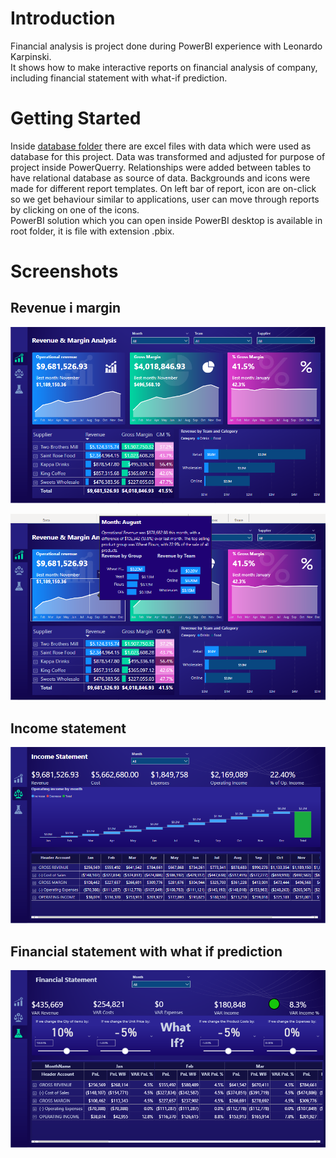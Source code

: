 # Introduction
Financial analysis is project done during PowerBI experience with Leonardo Karpinski.  
It shows how to make interactive reports on financial analysis of company, including financial statement with what-if prediction.  
  
# Getting Started
Inside [database folder](/Database) there are excel files with data which were used as database for this project. Data was transformed and adjusted for purpose of project inside PowerQuerry. Relationships were added between tables to have relational database as source of data. Backgrounds and icons were made for different report templates. On left bar of report, icon are on-click so we get behaviour similar to applications, user can move through reports by clicking on one of the icons.  
PowerBI solution which you can open inside PowerBI desktop is available in root folder, it is file with extension .pbix.  

# Screenshots


## Revenue i margin

![RevenueMargin](/ScreenShots/RevenueMargin.png)

![RevenueMarginToolTip](/ScreenShots/RevenueToolTip.png)

## Income statement

![IncomeStatement](/ScreenShots/IncomeStatement.png)

## Financial statement with what if prediction

![FinancialStatement](/ScreenShots/FinancialStatement_what-if.png)


